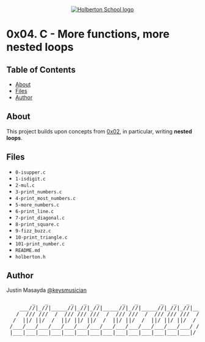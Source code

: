 <p align="center">
  <a href=#>
    <img src="https://intranet.hbtn.io/assets/holberton-logo-full-black-157ccfa3d2134776c1e3f78c0fe682968e8848b64fcacc6187976044f75f35a8.png" alt="Holberton School logo">
  </a>
</p>

# 0x04. C - More functions, more nested loops

## Table of Contents
* [About](#about)
* [Files](#files)
* [Author](#author)

## About
This project builds upon concepts from [0x02](https://github.com/keysmusician/holbertonschool-low_level_programming/tree/main/0x02-functions_nested_loops), in particular, writing **nested loops**.

## Files
* `0-isupper.c`
* `1-isdigit.c`
* `2-mul.c`
* `3-print_numbers.c`
* `4-print_most_numbers.c`
* `5-more_numbers.c`
* `6-print_line.c`
* `7-print_diagonal.c`
* `8-print_square.c`
* `9-fizz_buzz.c`
* `10-print_triangle.c`
* `101-print_number.c`
* `README.md`
* `holberton.h`

## Author
Justin Masayda [@keysmusician](https://github.com/keysmusician)
<div align="center">
<pre>
        _   _       _   _   _       _   _       _   _   _     
    ___//|_//|_____//|_//|_//|_____//|_//|_____//|_//|_//|___ 
   /  /// ///  /  /// /// ///  /  /// ///  /  /// /// ///  / |
  /  ||/ ||/  /  ||/ ||/ ||/  /  ||/ ||/  /  ||/ ||/ ||/  / / 
 /___/___/___/___/___/___/___/___/___/___/___/___/___/___/ /  
 |___|___|___|___|___|___|___|___|___|___|___|___|___|___|/   
 
</pre>
</div>
